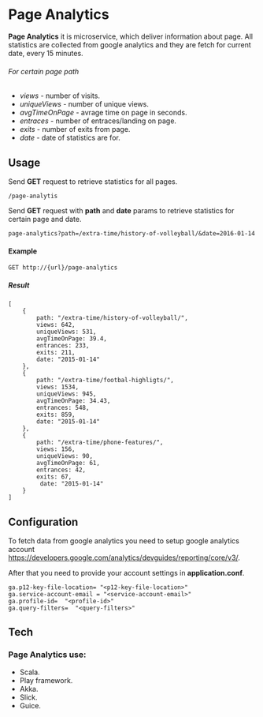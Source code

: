 # Page Analytics

**Page Analytics** it is microservice, which deliver information about page.
 All statistics are collected from google analytics and they are fetch for current date, every 15 minutes.  

###### For certain page path
* *views* - number of visits.
* *uniqueViews* - number of unique views.
* *avgTimeOnPage* - avrage time on page in seconds.
* *entraces* - number of entraces/landing on page.
* *exits* - number of exits from page.
* *date* - date of statistics are for.

## Usage

Send **GET** request to retrieve statistics for all pages.

    /page-analytis 
    

Send **GET** request with **path** and **date** params to  retrieve statistics for certain page and date.

    page-analytics?path=/extra-time/history-of-volleyball/&date=2016-01-14
    

#### Example

    GET http://{url}/page-analytics
   
##### Result
 
    [
        {
            path: "/extra-time/history-of-volleyball/",
            views: 642,
            uniqueViews: 531,
            avgTimeOnPage: 39.4,
            entrances: 233,
            exits: 211,
            date: "2015-01-14"
        },
        {
            path: "/extra-time/footbal-highligts/",
            views: 1534,
            uniqueViews: 945,
            avgTimeOnPage: 34.43,
            entrances: 548,
            exits: 859,
            date: "2015-01-14"
        },
        {
            path: "/extra-time/phone-features/",
            views: 156,
            uniqueViews: 90,
            avgTimeOnPage: 61,
            entrances: 42,
            exits: 67,
             date: "2015-01-14"
        }
    ]

## Configuration

To fetch data from google analytics you need to setup google analytics account https://developers.google.com/analytics/devguides/reporting/core/v3/.

After that you need to provide your account settings in **application.conf**.


```
ga.p12-key-file-location= "<p12-key-file-location>"
ga.service-account-email = "<service-account-email>"
ga.profile-id=  "<profile-id>"
ga.query-filters=  "<query-filters>"
```

## Tech
### Page Analytics use:
* Scala.
* Play framework.
* Akka.
* Slick.
* Guice.
